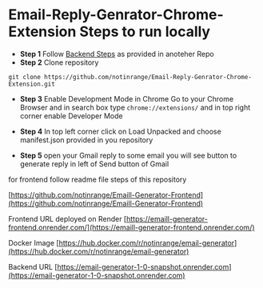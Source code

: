 
# Email-Reply-Genrator-Chrome-Extension Steps to run locally

- **Step 1** Follow [Backend Steps](https://github.com/notinrange/Email-Generator-Backend) as provided in anoteher Repo
- **Step 2** Clone repository
```
git clone https://github.com/notinrange/Email-Reply-Genrator-Chrome-Extension.git
```

- **Step 3** Enable Development Mode in Chrome
 Go to your Chrome Browser and in search box type ```chrome://extensions/``` and in top right corner enable Developer Mode


 - **Step 4** In top left corner click on Load Unpacked and choose manifest.json provided in you repository

 - **Step 5** open your Gmail reply to some email you will see button to generate reply in left of Send button of Gmail 



for frontend follow readme file steps of this repository

[https://github.com/notinrange/Emaill-Generator-Frontend](https://github.com/notinrange/Emaill-Generator-Frontend)



Frontend URL deployed on Render
[https://emaill-generator-frontend.onrender.com/](https://emaill-generator-frontend.onrender.com/)

Docker Image 
[https://hub.docker.com/r/notinrange/email-generator](https://hub.docker.com/r/notinrange/email-generator)

Backend URL
[https://email-generator-1-0-snapshot.onrender.com](https://email-generator-1-0-snapshot.onrender.com)
